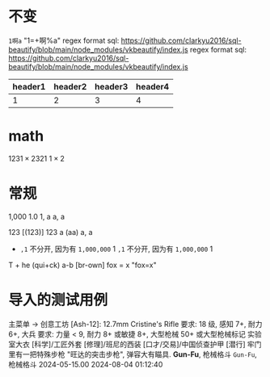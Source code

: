 # 不变

`1啊a`
"1=+啊%a"
regex format sql: <https://github.com/clarkyu2016/sql-beautify/blob/main/node_modules/vkbeautify/index.js>
regex format sql: https://github.com/clarkyu2016/sql-beautify/blob/main/node_modules/vkbeautify/index.js

| header1 | header2 | header3 | header4 |
|---------|---------|---------|---------|
| 1       | 2       | 3       | 4       |

# math

123$1×2$321
$1×2$

# 常规

1,000 1.0 1, a a, a

123 [(123)] 123
a (aa) a, a

- `,1` 不分开, 因为有 `1,000,000` 1
`,1` 不分开, 因为有 `1,000,000` 1

T + he (qui+ck) a-b [br-own] fox = x "fox=x"

# 导入的测试用例

主菜单 -> 创意工坊
[Ash-12]: 12.7mm
Cristine's Rifle
要求: 18 级, 感知 7+, 耐力 6+, 大兵
要求: 力量 < 9, 耐力 8+ 或敏捷 8+, 大型枪械 50+ 或大型枪械标记
实验室大衣 [科学]/工匠外套 [修理]/班尼的西装 [口才/交易]/中国侦查护甲 [潜行]
牢门里有一把特殊步枪 "旺达的突击步枪", 弹容大有瞄具.
**Gun-Fu**, 枪械格斗
`Gun-Fu`, 枪械格斗
2024-05-15.00
2024-08-04 01:12:40